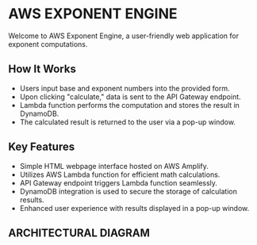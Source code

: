 # AWS EXPONENT ENGINE
Welcome to AWS Exponent Engine, a user-friendly web application for exponent computations.
## How It Works
* Users input base and exponent numbers into the provided form.
* Upon clicking "calculate," data is sent to the API Gateway endpoint.
* Lambda function performs the computation and stores the result in DynamoDB.
* The calculated result is returned to the user via a pop-up window.
## Key Features
* Simple HTML webpage interface hosted on AWS Amplify.
* Utilizes AWS Lambda function for efficient math calculations.
* API Gateway endpoint triggers Lambda function seamlessly.
*	DynamoDB integration is used to secure the storage of calculation results.
*	Enhanced user experience with results displayed in a pop-up window.
## ARCHITECTURAL DIAGRAM

